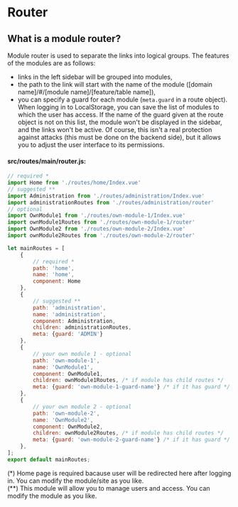 # Router

## What is a module router?

Module router is used to separate the links into logical groups. The features of the modules are as follows:
* links in the left sidebar will be grouped into modules,
* the path to the link will start with the name of the module ([domain name]/#/[module name]/[feature/table name]),
* you can specify a guard for each module (`meta.guard` in a route object). When logging in to LocalStorage, you can save the list of modules to which the user has access. If the name of the guard given at the route object is not on this list, the module won't be displayed in the sidebar, and the links won't be active. Of course, this isn't a real protection against attacks (this must be done on the backend side), but it allows you to adjust the user interface to its permissions.

#### src/routes/main/router.js:

```js
// required *
import Home from './routes/home/Index.vue'
// suggested **
import Administration from './routes/administration/Index.vue'
import administrationRoutes from './routes/administration/router'
// optional
import OwnModule1 from './routes/own-module-1/Index.vue'
import ownModule1Routes from './routes/own-module-1/router'
import OwnModule2 from './routes/own-module-2/Index.vue'
import ownModule2Routes from './routes/own-module-2/router'

let mainRoutes = [
    {
        // required *
        path: 'home',
        name: 'home',
        component: Home
    },
    {
        // suggested **
        path: 'administration',
        name: 'administration',
        component: Administration,
        children: administrationRoutes,
        meta: {guard: 'ADMIN'}
    },
    {
        // your own module 1 - optional
        path: 'own-module-1',
        name: 'OwnModule1',
        component: OwnModule1,
        children: ownModule1Routes, /* if module has child routes */
        meta: {guard: 'own-module-1-guard-name'} /* if it has guard */
    },
    {
        // your own module 2 - optional
        path: 'own-module-2',
        name: 'OwnModule2',
        component: OwnModule2,
        children: ownModule2Routes, /* if module has child routes */
        meta: {guard: 'own-module-2-guard-name'} /* if it has guard */
    },
];
export default mainRoutes;
```
(*) Home page is required bacause user will be redirected here after logging in. You can modify the module/site as you like.\
(**) This module will allow you to manage users and access. You can modify the module as you like.